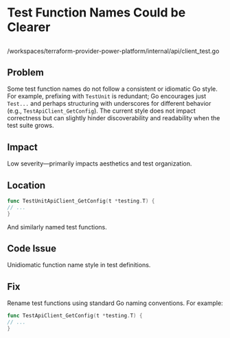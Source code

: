 # Test Function Names Could be Clearer

##

/workspaces/terraform-provider-power-platform/internal/api/client_test.go

## Problem

Some test function names do not follow a consistent or idiomatic Go style. For example, prefixing with `TestUnit` is redundant; Go encourages just `Test...` and perhaps structuring with underscores for different behavior (e.g., `TestApiClient_GetConfig`). The current style does not impact correctness but can slightly hinder discoverability and readability when the test suite grows.

## Impact

Low severity—primarily impacts aesthetics and test organization.

## Location

```go
func TestUnitApiClient_GetConfig(t *testing.T) {
// ...
}
```
And similarly named test functions.

## Code Issue

Unidiomatic function name style in test definitions.

## Fix

Rename test functions using standard Go naming conventions. For example:

```go
func TestApiClient_GetConfig(t *testing.T) {
// ...
}
```

